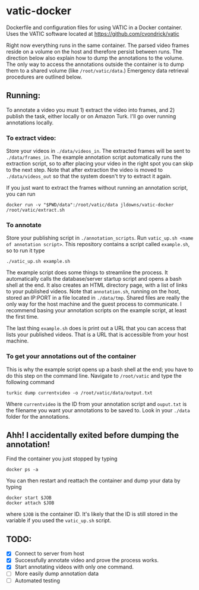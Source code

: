 # vatic-docker
Dockerfile and configuration files for using VATIC in a Docker container. Uses the VATIC software located at https://github.com/cvondrick/vatic

Right now everything runs in the same container. The parsed video frames reside on a volume on the host and therefore persist between runs. The direction below also explain how to dump the annotations to the volume. The only way to access the annotations outside the container is to dump them to a shared volume (like `/root/vatic/data`.) Emergency data retrieval procedures are outlined below.

## Running:
To annotate a video you must 1) extract the video into frames, and 2) publish the task, either locally or on Amazon Turk. I'll go over running annotations locally.

### To extract video:
Store your videos in `./data/videos_in`. The extracted frames will be sent to `./data/frames_in`. The example annotation script automatically runs the extraction script, so to after placing your video in the right spot you can skip to the next step. Note that after extraction the video is moved to `./data/videos_out` so that the system doesn't try to extract it again.

If you just want to extract the frames without running an annotation script, you can run
```
docker run -v "$PWD/data":/root/vatic/data jldowns/vatic-docker /root/vatic/extract.sh
```

### To annotate
Store your publishing script in `./annotation_scripts`. Run `vatic_up.sh <name of annotation script>`. This repository contains a script called `example.sh`, so to run it type
```
./vatic_up.sh example.sh
```

The example script does some things to streamline the process. It automatically calls the database/server startup script and opens a bash shell at the end. It also creates an HTML directory page, with a list of links to your published videos. Note that `annotation.sh`, running on the host, stored an IP:PORT in a file located in `./data/tmp`. Shared files are really the only way for the host machine and the guest process to communicate. I recommend basing your annotation scripts on the example script, at least the first time.

The last thing `example.sh` does is print out a URL that you can access that lists your published videos. That is a URL that is accessible from your host machine.

### To get your annotations out of the container

This is why the example script opens up a bash shell at the end; you have to do this step on the command line. Navigate to `/root/vatic` and type the following command

```
turkic dump currentvideo -o /root/vatic/data/output.txt
```
Where `currentvideo` is the ID from your annotation script and `ouput.txt` is the filename you want your annotations to be saved to. Look in your `./data` folder for the annotations.

## Ahh! I accidentally exited before dumping the annotation!
Find the container you just stopped by typing
```
docker ps -a
```
You can then restart and reattach the container and dump your data by typing
```
docker start $JOB
docker attach $JOB
```
where `$JOB` is the container ID. It's likely that the ID is still stored in the variable if you used the `vatic_up.sh` script.

## TODO:
- [x] Connect to server from host
- [x] Successfully annotate video and prove the process works.
- [x] Start annotating videos with only one command.
- [ ] More easily dump annotation data
- [ ] Automated testing

